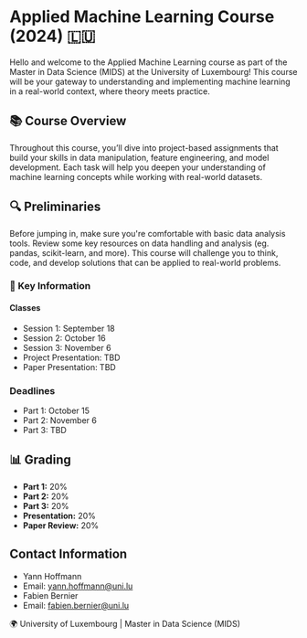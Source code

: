 # Applied Machine Learning Course (2024) 🇱🇺

Hello and welcome to the Applied Machine Learning course as part of the Master in Data Science (MIDS) at the University of Luxembourg! This course will be your gateway to understanding and implementing machine learning in a real-world context, where theory meets practice.

## 📚 Course Overview

Throughout this course, you’ll dive into project-based assignments that build your skills in data manipulation, feature engineering, and model development. Each task will help you deepen your understanding of machine learning concepts while working with real-world datasets.


## 🔍 Preliminaries

Before jumping in, make sure you're comfortable with basic data analysis tools. Review some key resources on data handling and analysis (eg. pandas, scikit-learn, and more). This course will challenge you to think, code, and develop solutions that can be applied to real-world problems.

### 🔑 Key Information

#### Classes
- Session 1: September 18
- Session 2: October 16
- Session 3: November 6
- Project Presentation: TBD
- Paper Presentation: TBD

### Deadlines
- Part 1: October 15
- Part 2: November 6
- Part 3: TBD

## 📊 Grading
- **Part 1:** 20%
- **Part 2:** 20%
- **Part 3:** 20%
- **Presentation:** 20%
- **Paper Review:** 20%

## Contact Information
- Yann Hoffmann
- Email: [yann.hoffmann@uni.lu](mailto:yann.hoffmann@uni.lu)
- Fabien Bernier
- Email: [fabien.bernier@uni.lu](mailto:fabien.bernier@uni.lu)


🌍 University of Luxembourg | Master in Data Science (MIDS)

